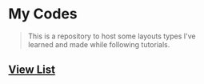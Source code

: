 
<h1>My Codes </h1>
<blockquote>This is a repository to host some layouts types I've <br/>learned and made while following tutorials.
</blockquote><p>
 
 
 <h2><a href="">View List</h2>


